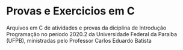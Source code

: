 # Provas e Exercicios em C
 Arquivos em C de atividades e provas da diciplina de Introdução  Programação no 
 período 2020.2 da Universidade Federal da Paraiba (UFPB), ministradas pelo
 Professor Carlos Eduardo Batista
